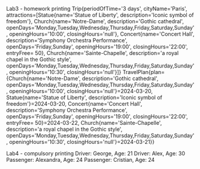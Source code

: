 Lab3 - homework printing 
Trip{periodOfTime='3 days', cityName='Paris', attractions=[Statue{name='Statue of Liberty', description='Iconic symbol of freedom'}, Church{name='Notre-Dame', description='Gothic cathedral', openDays='Monday,Tuesday,Wednesday,Thursday,Friday,Saturday,Sunday', openingHours='10:00', closingHours='null'}, Concert{name='Concert Hall', description='Symphony Orchestra Performance', openDays='Friday,Sunday', openingHours='19:00', closingHours='22:00', entryFree= 50}, Church{name='Sainte-Chapelle', description='a royal chapel in the Gothic style', openDays='Monday,Tuesday,Wednesday,Thursday,Friday,Saturday,Sunday', openingHours='10:30', closingHours='null'}]}
TravelPlan{plan={Church{name='Notre-Dame', description='Gothic cathedral', openDays='Monday,Tuesday,Wednesday,Thursday,Friday,Saturday,Sunday', openingHours='10:00', closingHours='null'}=2024-03-20, Statue{name='Statue of Liberty', description='Iconic symbol of freedom'}=2024-03-20, Concert{name='Concert Hall', description='Symphony Orchestra Performance', openDays='Friday,Sunday', openingHours='19:00', closingHours='22:00', entryFree= 50}=2024-03-22, Church{name='Sainte-Chapelle', description='a royal chapel in the Gothic style', openDays='Monday,Tuesday,Wednesday,Thursday,Friday,Saturday,Sunday', openingHours='10:30', closingHours='null'}=2024-03-21}}


Lab4 - compulsory printing
Driver: George, Age: 21
Driver: Alex, Age: 30
Passenger: Alexandra, Age: 24
Passenger: Cristian, Age: 24


